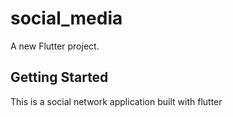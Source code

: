 # social_media

A new Flutter project.

## Getting Started

This is a social network application built with flutter